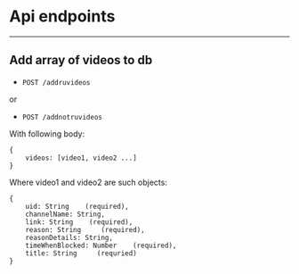 # Api endpoints

---

## Add array of videos to db

- `POST /addruvideos`

or

- `POST /addnotruvideos`

With following body:

```
{
    videos: [video1, video2 ...]
}
```

Where video1 and video2 are such objects:

```
{
    uid: String    (required),
    channelName: String,
    link: String    (required),
    reason: String     (required),
    reasonDetails: String,
    timeWhenBlocked: Number    (required),
    title: String     (requried)
}
```



















